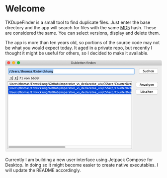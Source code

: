 # Welcome

TKDupeFinder is a small tool to find duplicate files. Just enter the base directory and the app will search for files with the same [MD5](https://en.wikipedia.org/wiki/MD5) hash. These are considered the same. You can select versions, display and delete them. 

The app is more than ten years old, so portions of the source code may not be what you would expect today. It aged in a private repo, but recently I thought it might be useful for others, so I decided to make it available.

![Screenshot of the main window](main_window.png)

Currently I am building a new user interface using Jetpack Compose for Desktop. In doing so it might become easier to create native executables. I will update the README accordingly.